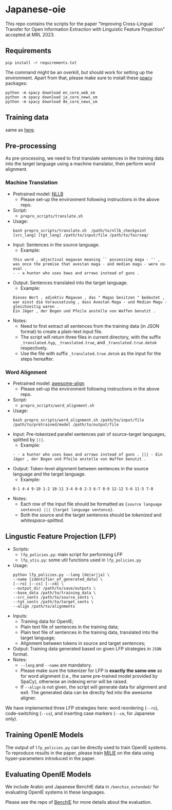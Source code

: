 # Japanese-oie

This repo contains the scripts for the paper "Improving Cross-Lingual Transfer for Open Information Extraction with Linguistic Feature Projection" accepted at MRL 2023.

## Requirements

```
pip install -r requirements.txt
```

The command might be an overkill, but should work for setting up the environment.
Apart from that, please make sure to install these [spacy](https://spacy.io/) packages:

```
python -m spacy download en_core_web_sm
python -m spacy download ja_core_news_sm
python -m spacy download de_core_news_sm
```

## Training data

same as [here](https://github.com/zhanjunlang/Span_OIE/tree/master).

## Pre-processing

As pre-processing, we need to first translate sentences in the training data into the target language using a machine translator, then perform word alignment.

### Machine Translation
- Pretrained model: [NLLB](https://github.com/facebookresearch/fairseq/tree/nllb/examples/nllb)
    - Please set-up the environment following instructions in the above repo.
- Script: 
    - `prepro_scripts/translate.sh`
- Usage:
    ```
    bash prepro_scripts/translate.sh  /path/to/nllb_checkpoint [src_lang] [tgt_lang] /path/to/input/file /path/to/fairseq/
    ```
- Input: Sentences in the source language.
    - Example: 
    ```
    this word , adjectival magavan meaning `` possessing maga - '' , was once the premise that avestan maga - and median magu - were co-eval .
    - - a hunter who uses bows and arrows instead of guns .
    ```
- Output: Sentences translated into the target language.
    - Example:
    ```
    Dieses Wort , adjektiv Magavan , das " Magas besitzen " bedeutet , war einst die Voraussetzung , dass Avestan Maga - und Median Magu - gleichzeitig waren .
    Ein Jäger , der Bogen und Pfeile anstelle von Waffen benutzt .
    ```
- Notes:
    - Need to first extract all sentences from the training data (in JSON format) to create a plain-text input file.
    - The script will return three files in current directory, with the suffix `_translated.hyp`, `_translated.true`, and `_translated.true.detok` respectively.
    - Use the file with suffix `_translated.true.detok` as the input for the steps hereafter.


### Word Alignment
- Pretrained model: [awesome-align](https://github.com/neulab/awesome-align)
    - Please set-up the environment following instructions in the above repo.
- Script:
    - `prepro_scripts/word_alignment.sh`
- Usage:
    ```
    bash prepro_scripts/word_alignment.sh /path/to/input/file /path/to/pretrained/model /path/to/output/file
    ```
- Input: Pre-tokenized parallel sentences pair of source-target languages, splitted by `|||`.
    - Example:
    ```
    - - a hunter who uses bows and arrows instead of guns . ||| - Ein Jäger , der Bogen und Pfeile anstelle von Waffen benutzt .
    ```
- Output: Token-level alignment between sentences in the source language and the target language.
    - Example:
    ```
    0-1 4-4 9-10 1-2 10-11 3-4 0-0 2-3 6-7 8-9 12-12 5-6 11-5 7-8
    ```
- Notes:
    - Each row of the input file should be formatted as `{source language sentence} ||| {target language sentence}`.
    - Both the source and the target sentences should be *tokenized* and *whitespace-splitted*.



## Lingustic Feature Projection (LFP)


- Scripts:
    - `lfp_policies.py`: main script for performing LFP
    - `lfp_utis.py`: some util functions used in `lfp_policies.py`
- Usage:
    ``` 
    python lfp_policies.py --lang [de|ar|ja] \
    --name [identifier_of_generated_data] \
    [--ro] [--cs] [--cm] \   
    --output_dir /path/to/save/outputs \
    --base_data /path/to/training_data \
    --src_sents /path/to/source_sents \
    --tgt_sents /path/to/target_sents \
    --align /path/to/alignments 
    ```
- Inputs:
    - Training data for OpenIE;
    - Plain text file of sentences in the training data;
    - Plain text file of sentences in the training data, translated into the target language;
    - Alignment between tokens in source and target sentences;
- Output: Training data generated based on given LFP strategies in `JSON` format.
- Notes:
    - `--lang` and `--name` are mandatory.
    - Please make sure the tokenizer for LFP is **exactly the same one** as for word alignment (i.e., the same pre-trained model provided by SpaCy), otherwise an indexing error will be raised.
    - If `--align` is not given, the script will generate data for alignment and exit. The generated data can be directly fed into the awesome aligner. 

We have implemented three LFP strategies here: word reordering (`--ro`), code-switching (`--cs`), and inserting case markers (`--cm`, for Japanese only). 

## Training OpenIE Models

The output of `lfp_policies.py` can be directly used to train OpenIE systems. To reproduce results in the paper, please train [MILIE](https://aclanthology.org/2022.acl-long.478/) on the data using hyper-parameters introduced in the paper.

## Evaluating OpenIE Models

We include Arabic and Japanese BenchIE data in `/benchie_extended/` for evaluating OpenIE systems in these languages.

Please see the repo of [BenchIE](https://github.com/gkiril/benchie) for more details about the evaluation.
